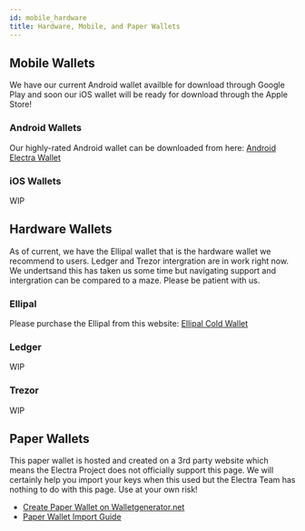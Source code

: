 ```yaml
---
id: mobile_hardware
title: Hardware, Mobile, and Paper Wallets
---
```


## Mobile Wallets

We have our current Android wallet availble for download through Google Play and soon our iOS wallet will be ready for download through the Apple Store!

### Android Wallets

Our highly-rated Android wallet can be downloaded from here: [Android Electra Wallet](https://play.google.com/store/apps/details?id=com.electraproject)

### iOS Wallets

WIP

## Hardware Wallets

As of current, we have the Ellipal wallet that is the hardware wallet we recommend to users. Ledger and Trezor intergration are in work right now. We undertsand this has taken us some time but navigating support and intergration can be compared to a maze. Please be patient with us.

### Ellipal

Please purchase the Ellipal from this website: [Ellipal Cold Wallet](https://www.ellipal.com)

### Ledger

WIP

### Trezor

WIP

## Paper Wallets

This paper wallet is hosted and created on a 3rd party website which means the Electra Project does not officially support this page. We will certainly help you import your keys when this used but the Electra Team has nothing to do with this page. Use at your own risk!
*   [Create Paper Wallet on Walletgenerator.net](https://walletgenerator.net/?currency=ELECTRA)
*   [Paper Wallet Import Guide](https://electra-support.org/wallet-help/paper-wallet-import-guide/)
